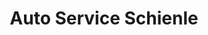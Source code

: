 ---
title: "Auto Service Schienle"
url: /steinenbronn/auto-service-schienle/
shop: Autowerkstatt
---
